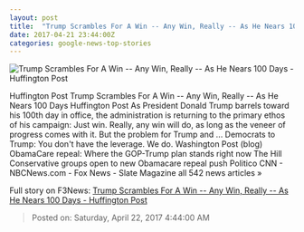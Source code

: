 ```yaml
---
layout: post
title:  "Trump Scrambles For A Win -- Any Win, Really -- As He Nears 100 Days - Huffington Post"
date: 2017-04-21 23:44:00Z
categories: google-news-top-stories
---
```


![Trump Scrambles For A Win -- Any Win, Really -- As He Nears 100 Days - Huffington Post](http://img.huffingtonpost.com/asset/2000_1000/58fa78941c00003a00e810ea.jpeg?cache=1ypyqaybzy)

Huffington Post Trump Scrambles For A Win -- Any Win, Really -- As He Nears 100 Days Huffington Post As President Donald Trump barrels toward his 100th day in office, the administration is returning to the primary ethos of his campaign: Just win. Really, any win will do, as long as the veneer of progress comes with it. But the problem for Trump and ... Democrats to Trump: You don't have the leverage. We do. Washington Post (blog) ObamaCare repeal: Where the GOP-Trump plan stands right now The Hill Conservative groups open to new Obamacare repeal push Politico CNN - NBCNews.com - Fox News - Slate Magazine all 542 news articles »


Full story on F3News: [Trump Scrambles For A Win -- Any Win, Really -- As He Nears 100 Days - Huffington Post](http://www.f3nws.com/n/tqnUaB)

> Posted on: Saturday, April 22, 2017 4:44:00 AM
